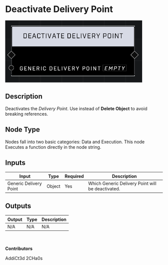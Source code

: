 # Deactivate Delivery Point
![](../../../.gitbook/assets/deactivate-delivery-point.png)
## Description
Deactivates the *Delivery Point*. Use instead of **Delete Object** to avoid breaking references.

## Node Type
Nodes fall into two basic categories: Data and Execution. This node Executes a function directly in the node string.

## Inputs
| Input | Type | Required | Description |
|------------------|------------------|----------|--------------------------------------------------------------|
| Generic Delivery Point | Object | Yes | Which Generic Delivery Point will be deactivated. |

## Outputs
| Output | Type | Description |
|------------------|------------------|--------------------------------------------------------------|
| N/A | N/A | N/A |

\
\
**Contributors**

AddiCt3d 2CHa0s